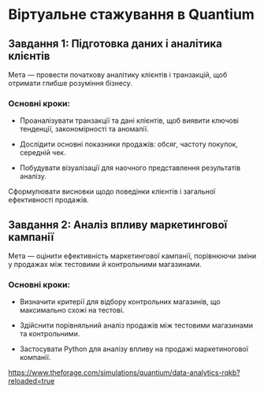 # Віртуальне стажування в Quantium
## Завдання 1: Підготовка даних і аналітика клієнтів
Мета — провести початкову аналітику клієнтів і транзакцій, щоб отримати глибше розуміння бізнесу.
### Основні кроки:
- Проаналізувати транзакції та дані клієнтів, щоб виявити ключові тенденції, закономірності та аномалії.

- Дослідити основні показники продажів: обсяг, частоту покупок, середній чек.

- Побудувати візуалізації  для наочного представлення результатів аналізу.

Сформулювати висновки щодо поведінки клієнтів і загальної ефективності продажів.

## Завдання 2: Аналіз впливу маркетингової кампанії
Мета — оцінити ефективність маркетингової кампанії, порівнюючи зміни у продажах між тестовими й контрольними магазинами.

### Основні кроки:
- Визначити критерії для відбору контрольних магазинів, що максимально схожі на тестові.

- Здійснити порівняльний аналіз продажів між тестовими магазинами та контрольними.

- Застосувати Python для аналізу впливу на продажі маркетиногової компанії.



https://www.theforage.com/simulations/quantium/data-analytics-rqkb?reloaded=true
